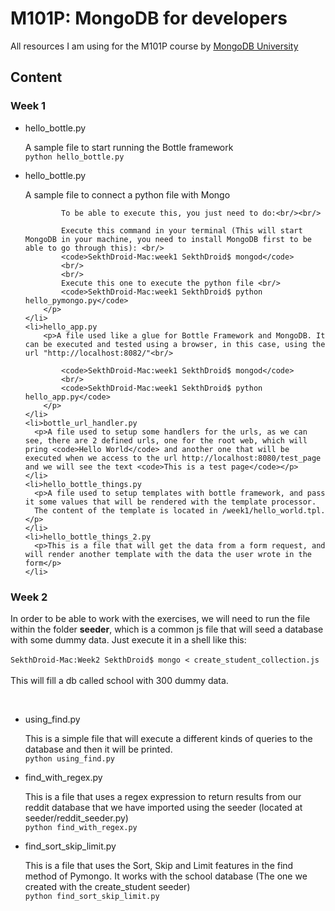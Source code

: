
<h1>M101P: MongoDB for developers</h1>

<p>All resources I am using for the M101P course by <a href="https://university.mongodb.com">MongoDB University</a></p>

<h2>Content</h2>
<h3>Week 1</h3>
<ul>
    <li>hello_bottle.py
        <p>A sample file to start running the Bottle framework <br/>
            <code>python hello_bottle.py</code>
        </p>
    </li>
    <li>hello_bottle.py
        <p>A sample file to connect a python file with Mongo <br/>

            To be able to execute this, you just need to do:<br/><br/>

            Execute this command in your terminal (This will start MongoDB in your machine, you need to install MongoDB first to be able to go through this): <br/>
            <code>SekthDroid-Mac:week1 SekthDroid$ mongod</code>
            <br/>
            <br/>
            Execute this one to execute the python file <br/>
            <code>SekthDroid-Mac:week1 SekthDroid$ python hello_pymongo.py</code>
        </p>
    </li>
    <li>hello_app.py
        <p>A file used like a glue for Bottle Framework and MongoDB. It can be executed and tested using a browser, in this case, using the url "http://localhost:8082/"<br/>

            <code>SekthDroid-Mac:week1 SekthDroid$ mongod</code>
            <br/>
            <code>SekthDroid-Mac:week1 SekthDroid$ python hello_app.py</code>
        </p>
    </li>
    <li>bottle_url_handler.py
      <p>A file used to setup some handlers for the urls, as we can see, there are 2 defined urls, one for the root web, which will pring <code>Hello World</code> and another one that will be executed when we access to the url http://localhost:8080/test_page and we will see the text <code>This is a test page</code></p>
    </li>
    <li>hello_bottle_things.py
      <p>A file used to setup templates with bottle framework, and pass it some values that will be rendered with the template processor.
      The content of the template is located in /week1/hello_world.tpl.</p>
    </li>
    <li>hello_bottle_things_2.py
      <p>This is a file that will get the data from a form request, and will render another template with the data the user wrote in the form</p>
    </li>
</ul>
<h3>Week 2</h3>
<p>In order to be able to work with the exercises, we will need to run the file within the folder <b>seeder</b>, which is a common js file that will seed a database
    with some dummy data. Just execute it in a shell like this: <br/><br/>
    <code>SekthDroid-Mac:Week2 SekthDroid$ mongo < create_student_collection.js</code>
    <br/>
    <br/>
    This will fill a db called school with 300 dummy data.</p>
<br/>
<ul>
    <li>using_find.py
        <p>This is a simple file that will execute a different kinds of queries to the database and then it will be printed.<br/>
            <code>python using_find.py</code>
        </p>
    </li>
    <li>find_with_regex.py
        <p>This is a file that uses a regex expression to return results from our reddit database that we have imported using the seeder (located at seeder/reddit_seeder.py)<br/>
            <code>python find_with_regex.py</code><br/>
        </p>
    </li>
    <li>find_sort_skip_limit.py
        <p>This is a file that uses the Sort, Skip and Limit features in the find method of Pymongo. It works with the school database (The one we created with the create_student seeder)<br/>
            <code>python find_sort_skip_limit.py</code><br/>
        </p>
    </li>
</ul>
